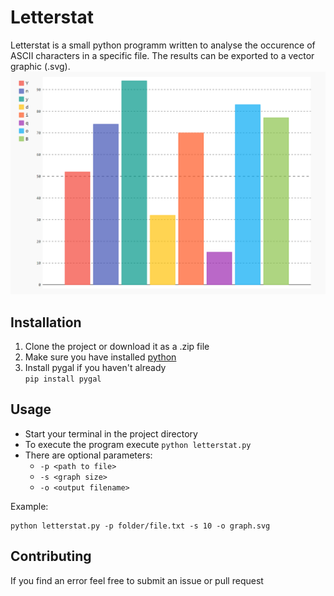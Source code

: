 # Letterstat

Letterstat is a small python programm written to analyse the occurence of ASCII characters in a specific file. The results can be exported to a vector graphic (.svg).
![Image of Letterstat](resources/letterstat.png)

## Installation

 1. Clone the project or download it as a .zip file
 2. Make sure you have installed  [python](https://www.python.org/downloads/)
 3. Install pygal if you haven't already  
 `pip install pygal`


## Usage

 -  Start your terminal in the project directory
 - To execute the program execute
  `python letterstat.py`
 - There are optional parameters:
	 - `-p <path to file>`
	 - `-s <graph size>`
	 - `-o <output filename>`


Example:

    python letterstat.py -p folder/file.txt -s 10 -o graph.svg

## Contributing
If you find an error feel free to submit an issue or pull request
